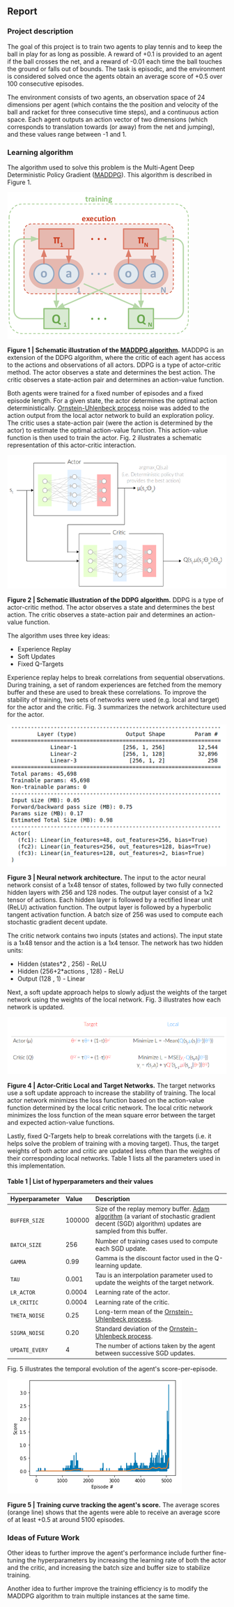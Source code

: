 ## Report
### Project description
The goal of this project is to train two agents to play tennis and to keep the ball in play for as long as possible. A reward of +0.1 is provided to an agent if the ball crosses the net, and a reward of -0.01 each time the ball touches the ground or falls out of bounds.  The task is episodic, and the environment is considered solved once the agents obtain an average score of +0.5 over 100 consecutive episodes.

The environment consists of two agents, an observation space of 24 dimensions per agent (which contains the the position and velocity of the ball and racket for three consecutive time steps), and a continuous action space. Each agent outputs an action vector of two dimensions (which corresponds to translation towards (or away) from the net and jumping), and these values range between -1 and 1.

### Learning algorithm

The algorithm used to solve this problem is the Multi-Agent Deep Deterministic Policy Gradient ([MADDPG](https://papers.nips.cc/paper/2017/file/68a9750337a418a86fe06c1991a1d64c-Paper.pdf)). This algorithm is described in Figure 1.

![alt-text](https://raw.githubusercontent.com/acampos074/Multi-Agent-DDPG/master/Figures/maddpg_schematic.png)

**Figure 1 | Schematic illustration of the [MADDPG algorithm](https://papers.nips.cc/paper/2017/file/68a9750337a418a86fe06c1991a1d64c-Paper.pdf).** MADDPG is an extension of the DDPG algorithm, where the critic of each agent has access to the actions and observations of all actors. DDPG is a type of actor-critic method. The actor observes a state and determines the best action. The critic observes a state-action pair and determines an action-value function.

Both agents were trained for a fixed number of episodes and a fixed episode length. For a given state, the actor determines the optimal action deterministically.  [Ornstein-Uhlenbeck process](https://journals.aps.org/pr/abstract/10.1103/PhysRev.36.823) noise was added to the action output from the local actor network to build an exploration policy. The critic uses a state-action pair (were the action is determined by the actor) to estimate the optimal action-value function. This action-value function is then used to train the actor. Fig. 2 illustrates a schematic representation of this actor-critic interaction.

![alt-text](https://raw.githubusercontent.com/acampos074/DDPG-Continuous-Control/master/Figures/actor_critic.png)

**Figure 2 | Schematic illustration of the DDPG algorithm.** DDPG is a type of actor-critic method. The actor observes a state and determines the best action. The critic observes a state-action pair and determines an action-value function.

The algorithm uses three key ideas:
* Experience Replay
* Soft Updates
* Fixed Q-Targets  

Experience replay helps to break correlations from sequential observations. During training, a set of random experiences are fetched from the memory buffer and these are used to break these correlations. To improve the stability of training, two sets of networks were used (e.g. local and target) for the actor and the critic. Fig. 3 summarizes the network architecture used for the actor.

![alt-text](https://raw.githubusercontent.com/acampos074/Multi-Agent-DDPG/master/Figures/actor_maddpg.png)

**Figure 3 | Neural network architecture.** The input to the actor neural network consist of a 1x48 tensor of states, followed by two fully connected hidden layers with 256 and 128 nodes. The output layer consist of a 1x2 tensor of actions. Each hidden layer is followed by a rectified linear unit (ReLU) activation function. The output layer is followed by a hyperbolic tangent activation function. A batch size of 256 was used to compute each stochastic gradient decent update.

The critic network contains two inputs (states and actions). The input state is a 1x48 tensor and the action is a 1x4 tensor. The network has two hidden units:

- Hidden (states*2 , 256) - ReLU
- Hidden (256+2*actions , 128) - ReLU
- Output (128 , 1) - Linear


Next, a soft update approach helps to slowly adjust the weights of the target network using the weights of the local network. Fig. 3 illustrates how each network is updated.

![alt-text](https://raw.githubusercontent.com/acampos074/DDPG-Continuous-Control/master/Figures/actor_critic_local_target.png)

**Figure 4 | Actor-Critic Local and Target Networks.** The target networks use a soft update approach to increase the stability of training. The local actor network minimizes the loss function based on the action-value function determined by the local critic network. The local critic network minimizes the loss function of the mean square error between the target and expected action-value functions.

Lastly, fixed Q-Targets help to break correlations with the targets (i.e. it helps solve the problem of training with a moving target). Thus, the target weights of both actor and critic are updated less often than the weights of their corresponding local networks. Table 1 lists all the parameters used in this implementation.

#### **Table 1 | List of hyperparameters and their values**
| **Hyperparameter**      | **Value** | **Description**     |
| :---        |    :---   |  :--- |
| `BUFFER_SIZE`      | 100000       | Size of the replay memory buffer. [Adam algorithm](https://arxiv.org/abs/1412.6980) (a variant of stochastic gradient decent (SGD) algorithm) updates are sampled from this buffer.    |
| `BATCH_SIZE`   | 256        | Number of training cases used to compute each SGD update.      |
| `GAMMA`   | 0.99        | Gamma is the discount factor used in the Q-learning update.     |
| `TAU`   | 0.001  |  Tau is an interpolation parameter used to update the weights of the target network. |
| `LR_ACTOR`   | 0.0004  |  Learning rate of the actor.  |
|`LR_CRITIC`   | 0.0004  |  Learning rate of the critic. |
| `THETA_NOISE`   | 0.25  | Long-term mean of the [Ornstein-Uhlenbeck process](https://journals.aps.org/pr/abstract/10.1103/PhysRev.36.823).  |
|  `SIGMA_NOISE` |  0.20 | Standard deviation of the [Ornstein-Uhlenbeck process](https://journals.aps.org/pr/abstract/10.1103/PhysRev.36.823).    |
|`UPDATE_EVERY`   | 4  | The number of actions taken by the agent between successive SGD updates.  |


Fig. 5 illustrates the temporal evolution of the agent's score-per-episode.

![alt-text](https://raw.githubusercontent.com/acampos074/Multi-Agent-DDPG/master/Figures/maddpg_scores.png)

**Figure 5 | Training curve tracking the agent's score.** The average scores (orange line) shows that the agents were able to receive an average score of at least +0.5 at around 5100 episodes.
### Ideas of Future Work
Other ideas to further improve the agent's performance include further fine-tuning the hyperparameters by increasing the learning rate of both the actor and the critic, and increasing the batch size and buffer size to stabilize training.

Another idea to further improve the training efficiency is to modify the MADDPG algorithm to train multiple instances at the same time.
